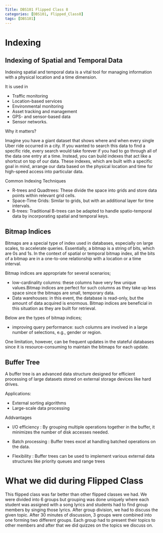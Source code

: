 ```yaml
---
Title: DBS101 Flipped Class 8
categories: [DBS101, Flipped_Class8]
tags: [DBS101]
---
```


# Indexing

## Indexing of Spatial and Temporal Data

Indexing spatial and temporal data is a vital tool for managing information with a physical location and a time dimension.

It is used in

- Traffic monitoring
- Location-based services
- Environmental monitoring
- Asset tracking and management
- GPS- and sensor-based data
- Sensor networks.

Why it matters?

Imagine you have a giant dataset that shows where and when every single Uber ride occurred in a city. If you wanted to search this data to find a specific ride, every search would take forever if you had to go through all of the data one entry at a time. Instead, you can build indexes that act like a shortcut on top of our data. These indexes, which are built with a specific goal in mind, arrange our data based on the physical location and time for high-speed access into particular data.

Common Indexing Techniques

- R-trees and Quadtrees: These divide the space into grids and store data points within relevant grid cells.
- Space-Time Grids: Similar to grids, but with an additional layer for time intervals.
- B-trees: Traditional B-trees can be adapted to handle spatio-temporal data by incorporating spatial and temporal keys.

## Bitmap Indices

Bitmaps are a special type of index used in databases, especially on large scales, to accelerate queries. Essentially, a bitmap is a string of bits, which are 0s and 1s. In the context of spatial or temporal bitmap index, all the bits of a bitmap are in a one-to-one relationship with a location or a time interval.

Bitmap indices are appropriate for several scenarios;

- low-cardinality columns: these columns have very few unique values.Bitmap indices are perfect for such columns as they take up less space since the bitmaps are small, temporary data.
- Data warehouses: in this event, the database is read-only, but the amount of data acquired is enormous. Bitmap indices are beneficial in this situation as they are built for retrieval.

Below are the types of bitmap indices;

- improving query performance: such columns are involved in a large number of selections, e.g., gender or region.

One limitation, however, can be frequent updates in the stateful databases since it is resource-consuming to maintain the bitmaps for each update.

## Buffer Tree

A buffer tree is an advanced data structure designed for efficient processing of large datasets stored on external storage devices like hard drives.

Applications:

- External sorting algorithms
- Large-scale data processing

Addvantages

- I/O efficiency : By grouping multiple operations together in the buffer, it minimizes the number of disk accesses needed.

- Batch processing : Buffer trees excel at handling batched operations on the data.
- Flexibility : Buffer trees can be used to implement various external data structures like priority queues and range trees

# What we did during Flipped Class

This flipped class was far better than other flipped classes we had. We were divided into 6 groups but grouping was done uniquely where each student was assigned with a song lyrics and students had to find group members by singing those lyrics. After group division, we had to discuss the given topic. After 30 minutes of discussion, 3 groups were combined into one forming two different groups. Each group had to present their topics to other members and after that we did quizzes on the topics we discuss on.
